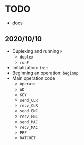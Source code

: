 # TODO
- docs

## 2020/10/10
- Duplexing and running `F`
  - `duplex`
  - `runF`
- Initialization: `init`
- Beginning an operation: `beginOp`
- Main operation code
  - `operate`
  - `AD`
  - `KEY`
  - `send_CLR`
  - `recv_CLR`
  - `send_ENC`
  - `recv_ENC`
  - `send_MAC`
  - `recv_MAC`
  - `PRF`
  - `RATCHET`
